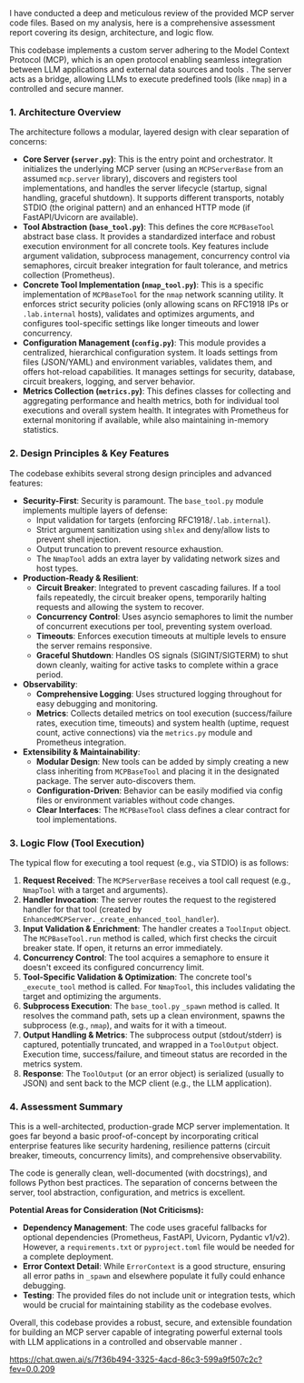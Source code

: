 I have conducted a deep and meticulous review of the provided MCP server code files. Based on my analysis, here is a comprehensive assessment report covering its design, architecture, and logic flow.

This codebase implements a custom server adhering to the Model Context Protocol (MCP), which is an open protocol enabling seamless integration between LLM applications and external data sources and tools . The server acts as a bridge, allowing LLMs to execute predefined tools (like `nmap`) in a controlled and secure manner.

### 1. Architecture Overview

The architecture follows a modular, layered design with clear separation of concerns:

*   **Core Server (`server.py`)**: This is the entry point and orchestrator. It initializes the underlying MCP server (using an `MCPServerBase` from an assumed `mcp.server` library), discovers and registers tool implementations, and handles the server lifecycle (startup, signal handling, graceful shutdown). It supports different transports, notably STDIO (the original pattern) and an enhanced HTTP mode (if FastAPI/Uvicorn are available).
*   **Tool Abstraction (`base_tool.py`)**: This defines the core `MCPBaseTool` abstract base class. It provides a standardized interface and robust execution environment for all concrete tools. Key features include argument validation, subprocess management, concurrency control via semaphores, circuit breaker integration for fault tolerance, and metrics collection (Prometheus).
*   **Concrete Tool Implementation (`nmap_tool.py`)**: This is a specific implementation of `MCPBaseTool` for the `nmap` network scanning utility. It enforces strict security policies (only allowing scans on RFC1918 IPs or `.lab.internal` hosts), validates and optimizes arguments, and configures tool-specific settings like longer timeouts and lower concurrency.
*   **Configuration Management (`config.py`)**: This module provides a centralized, hierarchical configuration system. It loads settings from files (JSON/YAML) and environment variables, validates them, and offers hot-reload capabilities. It manages settings for security, database, circuit breakers, logging, and server behavior.
*   **Metrics Collection (`metrics.py`)**: This defines classes for collecting and aggregating performance and health metrics, both for individual tool executions and overall system health. It integrates with Prometheus for external monitoring if available, while also maintaining in-memory statistics.

### 2. Design Principles & Key Features

The codebase exhibits several strong design principles and advanced features:

*   **Security-First**: Security is paramount. The `base_tool.py` module implements multiple layers of defense:
    *   Input validation for targets (enforcing RFC1918/`.lab.internal`).
    *   Strict argument sanitization using `shlex` and deny/allow lists to prevent shell injection.
    *   Output truncation to prevent resource exhaustion.
    *   The `NmapTool` adds an extra layer by validating network sizes and host types.
*   **Production-Ready & Resilient**:
    *   **Circuit Breaker**: Integrated to prevent cascading failures. If a tool fails repeatedly, the circuit breaker opens, temporarily halting requests and allowing the system to recover.
    *   **Concurrency Control**: Uses asyncio semaphores to limit the number of concurrent executions per tool, preventing system overload.
    *   **Timeouts**: Enforces execution timeouts at multiple levels to ensure the server remains responsive.
    *   **Graceful Shutdown**: Handles OS signals (SIGINT/SIGTERM) to shut down cleanly, waiting for active tasks to complete within a grace period.
*   **Observability**:
    *   **Comprehensive Logging**: Uses structured logging throughout for easy debugging and monitoring.
    *   **Metrics**: Collects detailed metrics on tool execution (success/failure rates, execution time, timeouts) and system health (uptime, request count, active connections) via the `metrics.py` module and Prometheus integration.
*   **Extensibility & Maintainability**:
    *   **Modular Design**: New tools can be added by simply creating a new class inheriting from `MCPBaseTool` and placing it in the designated package. The server auto-discovers them.
    *   **Configuration-Driven**: Behavior can be easily modified via config files or environment variables without code changes.
    *   **Clear Interfaces**: The `MCPBaseTool` class defines a clear contract for tool implementations.

### 3. Logic Flow (Tool Execution)

The typical flow for executing a tool request (e.g., via STDIO) is as follows:

1.  **Request Received**: The `MCPServerBase` receives a tool call request (e.g., `NmapTool` with a target and arguments).
2.  **Handler Invocation**: The server routes the request to the registered handler for that tool (created by `EnhancedMCPServer._create_enhanced_tool_handler`).
3.  **Input Validation & Enrichment**: The handler creates a `ToolInput` object. The `MCPBaseTool.run` method is called, which first checks the circuit breaker state. If open, it returns an error immediately.
4.  **Concurrency Control**: The tool acquires a semaphore to ensure it doesn't exceed its configured concurrency limit.
5.  **Tool-Specific Validation & Optimization**: The concrete tool's `_execute_tool` method is called. For `NmapTool`, this includes validating the target and optimizing the arguments.
6.  **Subprocess Execution**: The `base_tool.py` `_spawn` method is called. It resolves the command path, sets up a clean environment, spawns the subprocess (e.g., `nmap`), and waits for it with a timeout.
7.  **Output Handling & Metrics**: The subprocess output (stdout/stderr) is captured, potentially truncated, and wrapped in a `ToolOutput` object. Execution time, success/failure, and timeout status are recorded in the metrics system.
8.  **Response**: The `ToolOutput` (or an error object) is serialized (usually to JSON) and sent back to the MCP client (e.g., the LLM application).

### 4. Assessment Summary

This is a well-architected, production-grade MCP server implementation. It goes far beyond a basic proof-of-concept by incorporating critical enterprise features like security hardening, resilience patterns (circuit breaker, timeouts, concurrency limits), and comprehensive observability.

The code is generally clean, well-documented (with docstrings), and follows Python best practices. The separation of concerns between the server, tool abstraction, configuration, and metrics is excellent.

**Potential Areas for Consideration (Not Criticisms):**

*   **Dependency Management**: The code uses graceful fallbacks for optional dependencies (Prometheus, FastAPI, Uvicorn, Pydantic v1/v2). However, a `requirements.txt` or `pyproject.toml` file would be needed for a complete deployment.
*   **Error Context Detail**: While `ErrorContext` is a good structure, ensuring all error paths in `_spawn` and elsewhere populate it fully could enhance debugging.
*   **Testing**: The provided files do not include unit or integration tests, which would be crucial for maintaining stability as the codebase evolves.

Overall, this codebase provides a robust, secure, and extensible foundation for building an MCP server capable of integrating powerful external tools with LLM applications in a controlled and observable manner .

https://chat.qwen.ai/s/7f36b494-3325-4acd-86c3-599a9f507c2c?fev=0.0.209
